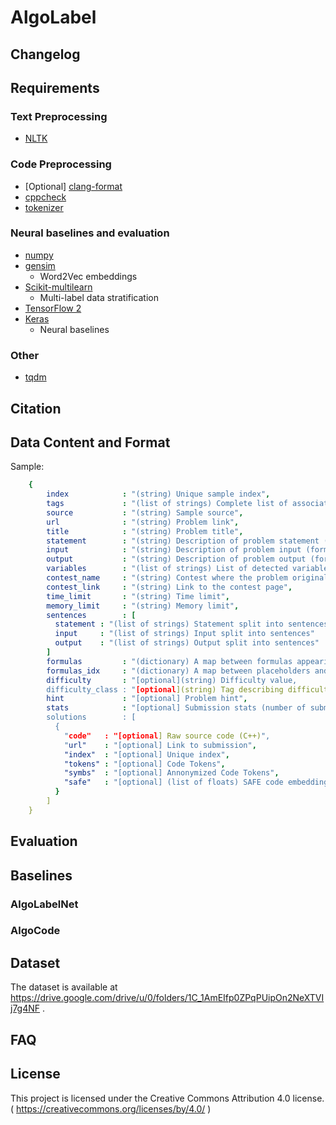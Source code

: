 # AlgoLabel

## Changelog

## Requirements

### Text Preprocessing

* [NLTK](https://www.nltk.org/)

### Code Preprocessing

* [Optional] [clang-format](https://clang.llvm.org/docs/ClangFormat.html)  
* [cppcheck](http://cppcheck.sourceforge.net/)
* [tokenizer](https://github.com/dspinellis/tokenizer)

### Neural baselines and evaluation

* [numpy](https://numpy.org/doc/stable/index.html)
* [gensim](https://radimrehurek.com/gensim/)
  - Word2Vec embeddings
* [Scikit-multilearn](http://scikit.ml/)
  - Multi-label data stratification 
* [TensorFlow 2](https://www.tensorflow.org/install)
* [Keras](https://keras.io/)
  - Neural baselines
  
### Other
* [tqdm](https://github.com/tqdm/tqdm)

## Citation


## Data Content and Format

Sample:

```yaml
    {
        index            : "(string) Unique sample index",
        tags             : "(list of strings) Complete list of associated labels",
        source           : "(string) Sample source",
        url              : "(string) Problem link",
        title            : "(string) Problem title",
        statement        : "(string) Description of problem statement (formulas are replaced with placeholders)",
        input            : "(string) Description of problem input (formulas are replaced with placeholders)",
        output           : "(string) Description of problem output (formulas are replaced with placeholders)",
        variables        : "(list of strings) List of detected variable names",
        contest_name     : "(string) Contest where the problem originally appeared",
        contest_link     : "(string) Link to the contest page",
        time_limit       : "(string) Time limit",
        memory_limit     : "(string) Memory limit",
        sentences        : [
          statement : "(list of strings) Statement split into sentences",
          input     : "(list of strings) Input split into sentences"
          output    : "(list of strings) Output split into sentences"          
        ]
        formulas         : "(dictionary) A map between formulas appearing in text and associated placeholders"
        formulas_idx     : "(dictionary) A map between placeholders and the associated formulas",
        difficulty       : "[optional](string) Difficulty value,
        difficulty_class : "[optional](string) Tag describing difficulty (Easy-Medium-Hard),
        hint             : "[optional] Problem hint",
        stats            : "[optional] Submission stats (number of submissions, rate of successful submissions, etc.)
        solutions        : [
          {
            "code"   : "[optional] Raw source code (C++)",
            "url"    : "[optional] Link to submission",
            "index"  : "[optional] Unique index",
            "tokens" : "[optional] Code Tokens",
            "symbs"  : "[optional] Annonymized Code Tokens",
            "safe"   : "[optional] (list of floats) SAFE code embeddings for each function"
          }
        ]
    }
```

## Evaluation

## Baselines

### AlgoLabelNet
### AlgoCode

## Dataset

The dataset is available at https://drive.google.com/drive/u/0/folders/1C_1AmEIfp0ZPqPUipOn2NeXTVIj7g4NF .

## FAQ

## License

This project is licensed under the Creative Commons Attribution 4.0 license.
( https://creativecommons.org/licenses/by/4.0/ )
